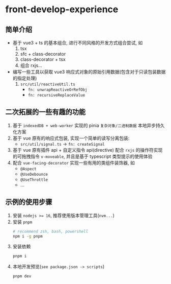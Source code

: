 # front-develop-experience

## 简单介绍

- 基于 vue3 + ts 的基本组合, 进行不同风格的开发方式组合尝试, 如
  1. tsx
  2. sfc + class-decorator
  3. class-decorator + tsx
  4. 组合 rxjs...
- 编写一些工具以获取 vue3 响应式对象的原始引用数据(包含对于只读包装数据的指定处理)
  1. `src/util/reactiveUtil.ts`
     - `fn: unwrapReactiveOrRefObj`
     - `fn: recursiveReplaceValue`

## 二次拓展的一些有趣的功能

1. 基于 `indexedDB + web-worker` 实现的 pinia `复杂对象/二进制数据` 本地异步持久化方案
2. 基于 vue 原有的响应式包装, 实现一个简单的读写分离包装:
   - `src/util/signal.ts` $\to$ `fn: createSignal`
3. 基于 vue 原有插件 api + 自定义指令 api(directive) 配合 `rxjs` 的操作符实现的可拖拽指令 `v-moveable`, 并且是基于 typescript 类型提示的使用体验
4. 配合 `vue-facing-decorator` 实现一些有用的类组件装饰器, 如
   - `@Aspect`
   - `@UseDebounce`
   - `@UseThrottle`
   - ...

## 示例的使用步骤

1. 安装 `nodejs >= 16`, 推荐使用版本管理工具(`nvm...`)
2. 安装 `pnpm`
   ```sh
   # recommend zsh, bash, powershell
   npm i -g pnpm
   ```
3. 安装依赖
   ```sh
   pnpm i
   ```
4. 本地开发预览(`see package.json -> scripts`)
   ```sh
   pnpm dev
   ```
